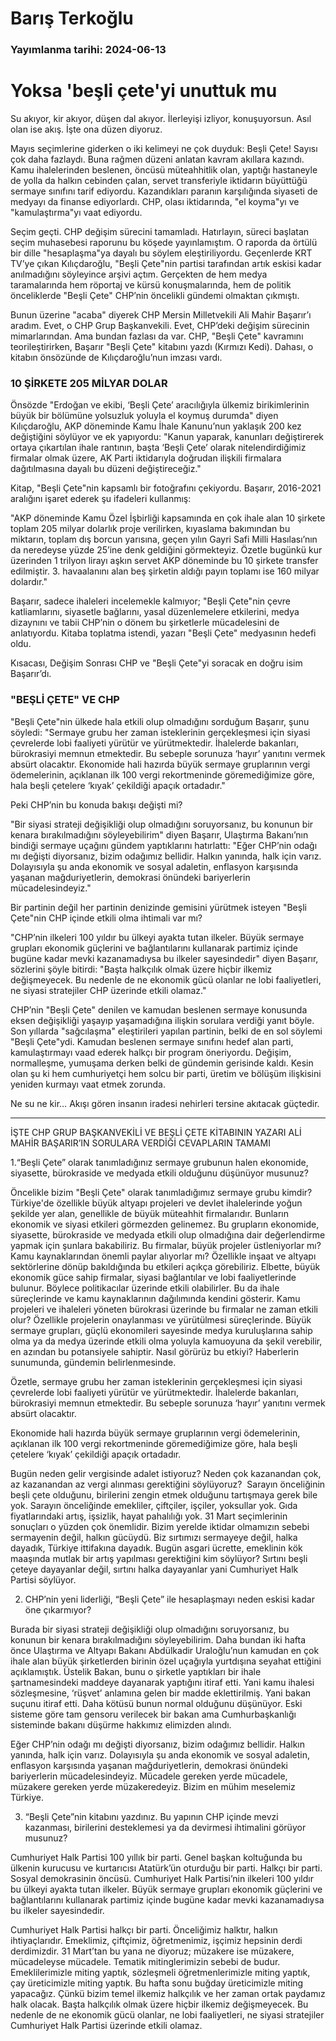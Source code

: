 # Barış Terkoğlu

### Yayımlanma tarihi: 2024-06-13

# Yoksa 'beşli çete'yi unuttuk mu

Su akıyor, kir akıyor, düşen dal akıyor. İlerleyişi izliyor, konuşuyorsun. Asıl olan ise akış. İşte ona düzen diyoruz.

Mayıs seçimlerine giderken o iki kelimeyi ne çok duyduk: Beşli Çete! Sayısı çok daha fazlaydı. Buna rağmen düzeni anlatan kavram akıllara kazındı. Kamu ihalelerinden beslenen, öncüsü müteahhitlik olan, yaptığı hastaneyle de yolla da halkın cebinden çalan, servet transferiyle iktidarın büyüttüğü sermaye sınıfını tarif ediyordu. Kazandıkları paranın karşılığında siyaseti de medyayı da finanse ediyorlardı. CHP, olası iktidarında, "el koyma"yı ve "kamulaştırma"yı vaat ediyordu.

Seçim geçti. CHP değişim sürecini tamamladı. Hatırlayın, süreci başlatan seçim muhasebesi raporunu bu köşede yayınlamıştım. O raporda da örtülü bir dille "hesaplaşma"ya dayalı bu söylem eleştiriliyordu. Geçenlerde KRT TV’ye çıkan Kılıçdaroğlu, "Beşli Çete"nin partisi tarafından artık eskisi kadar anılmadığını söyleyince arşivi açtım. Gerçekten de hem medya taramalarında hem röportaj ve kürsü konuşmalarında, hem de politik önceliklerde "Beşli Çete" CHP’nin öncelikli gündemi olmaktan çıkmıştı.

Bunun üzerine "acaba" diyerek CHP Mersin Milletvekili Ali Mahir Başarır’ı aradım. Evet, o CHP Grup Başkanvekili. Evet, CHP’deki değişim sürecinin mimarlarından. Ama bundan fazlası da var. CHP, "Beşli Çete" kavramını teorileştirirken, Başarır "Beşli Çete" kitabını yazdı (Kırmızı Kedi). Dahası, o kitabın önsözünde de Kılıçdaroğlu’nun imzası vardı.




### 10 ŞİRKETE 205 MİLYAR DOLAR

Önsözde "Erdoğan ve ekibi, ‘Beşli Çete’ aracılığıyla ülkemiz birikimlerinin büyük bir bölümüne yolsuzluk yoluyla el koymuş durumda" diyen Kılıçdaroğlu, AKP döneminde Kamu İhale Kanunu’nun yaklaşık 200 kez değiştiğini söylüyor ve ek yapıyordu: "Kanun yaparak, kanunları değiştirerek ortaya çıkartılan ihale rantının, başta ‘Beşli Çete’ olarak nitelendirdiğimiz firmalar olmak üzere, AK Parti iktidarıyla doğrudan ilişkili firmalara dağıtılmasına dayalı bu düzeni değiştireceğiz."

Kitap, "Beşli Çete"nin kapsamlı bir fotoğrafını çekiyordu. Başarır, 2016-2021 aralığını işaret ederek şu ifadeleri kullanmış:

"AKP döneminde Kamu Özel İşbirliği kapsamında en çok ihale alan 10 şirkete toplam 205 milyar dolarlık proje verilirken, kıyaslama bakımından bu miktarın, toplam dış borcun yarısına, geçen yılın Gayri Safi Milli Hasılası’nın da neredeyse yüzde 25’ine denk geldiğini görmekteyiz. Özetle bugünkü kur üzerinden 1 trilyon lirayı aşkın servet AKP döneminde bu 10 şirkete transfer edilmiştir. 3. havaalanını alan beş şirketin aldığı payın toplamı ise 160 milyar dolardır."

Başarır, sadece ihaleleri incelemekle kalmıyor; "Beşli Çete"nin çevre katliamlarını, siyasetle bağlarını, yasal düzenlemelere etkilerini, medya dizaynını ve tabii CHP’nin o dönem bu şirketlerle mücadelesini de anlatıyordu. Kitaba toplatma istendi, yazarı "Beşli Çete" medyasının hedefi oldu.

Kısacası, Değişim Sonrası CHP ve "Beşli Çete"yi soracak en doğru isim Başarır’dı.


### "BEŞLİ ÇETE" VE CHP

"Beşli Çete"nin ülkede hala etkili olup olmadığını sorduğum Başarır, şunu söyledi: "Sermaye grubu her zaman isteklerinin gerçekleşmesi için siyasi çevrelerde lobi faaliyeti yürütür ve yürütmektedir. İhalelerde bakanları, bürokrasiyi memnun etmektedir. Bu sebeple sorunuza ‘hayır’ yanıtını vermek absürt olacaktır. Ekonomide hali hazırda büyük sermaye gruplarının vergi ödemelerinin, açıklanan ilk 100 vergi rekortmeninde göremediğimize göre, hala beşli çetelere ‘kıyak’ çekildiği apaçık ortadadır."

Peki CHP’nin bu konuda bakışı değişti mi?

"Bir siyasi strateji değişikliği olup olmadığını soruyorsanız, bu konunun bir kenara bırakılmadığını söyleyebilirim" diyen Başarır, Ulaştırma Bakanı’nın bindiği sermaye uçağını gündem yaptıklarını hatırlattı: "Eğer CHP’nin odağı mı değişti diyorsanız, bizim odağımız bellidir. Halkın yanında, halk için varız. Dolayısıyla şu anda ekonomik ve sosyal adaletin, enflasyon karşısında yaşanan mağduriyetlerin, demokrasi önündeki bariyerlerin mücadelesindeyiz."

Bir partinin değil her partinin denizinde gemisini yürütmek isteyen "Beşli Çete"nin CHP içinde etkili olma ihtimali var mı?

"CHP’nin ilkeleri 100 yıldır bu ülkeyi ayakta tutan ilkeler. Büyük sermaye grupları ekonomik güçlerini ve bağlantılarını kullanarak partimiz içinde bugüne kadar mevki kazanamadıysa bu ilkeler sayesindedir" diyen Başarır, sözlerini şöyle bitirdi: "Başta halkçılık olmak üzere hiçbir ilkemiz değişmeyecek. Bu nedenle de ne ekonomik gücü olanlar ne lobi faaliyetleri, ne siyasi stratejiler CHP üzerinde etkili olamaz."

CHP’nin "Beşli Çete" denilen ve kamudan beslenen sermaye konusunda eksen değişikliği yaşayıp yaşamadığına ilişkin sorulara verdiği yanıt böyle. Son yıllarda "sağcılaşma" eleştirileri yapılan partinin, belki de en sol söylemi "Beşli Çete"ydi. Kamudan beslenen sermaye sınıfını hedef alan parti, kamulaştırmayı vaad ederek halkçı bir program öneriyordu. Değişim, normalleşme, yumuşama derken belki de gündemin gerisinde kaldı. Kesin olan şu ki hem cumhuriyetçi hem solcu bir parti, üretim ve bölüşüm ilişkisini yeniden kurmayı vaat etmek zorunda.

Ne su ne kir… Akışı gören insanın iradesi nehirleri tersine akıtacak güçtedir.

***

İŞTE CHP GRUP BAŞKANVEKİLİ VE BEŞLİ ÇETE KİTABININ YAZARI ALİ MAHİR BAŞARIR’IN SORULARA VERDİĞİ CEVAPLARIN TAMAMI

1.“Beşli Çete” olarak tanımladığınız sermaye grubunun halen ekonomide, siyasette, bürokraside ve medyada etkili olduğunu düşünüyor musunuz?

Öncelikle bizim "Beşli Çete" olarak tanımladığımız sermaye grubu kimdir? Türkiye'de özellikle büyük altyapı projeleri ve devlet ihalelerinde yoğun şekilde yer alan, genellikle de büyük müteahhit firmalarıdır. Bunların ekonomik ve siyasi etkileri görmezden gelinemez. Bu grupların ekonomide, siyasette, bürokraside ve medyada etkili olup olmadığına dair değerlendirme yapmak için şunlara bakabiliriz. Bu firmalar, büyük projeler üstleniyorlar mı? Kamu kaynaklarından önemli paylar alıyorlar mı? Özellikle inşaat ve altyapı sektörlerine dönüp bakıldığında bu etkileri açıkça görebiliriz. Elbette, büyük ekonomik güce sahip firmalar, siyasi bağlantılar ve lobi faaliyetlerinde bulunur. Böylece politikacılar üzerinde etkili olabilirler. Bu da ihale süreçlerinde ve kamu kaynaklarının dağılımında kendini gösterir. Kamu projeleri ve ihaleleri yöneten bürokrasi üzerinde bu firmalar ne zaman etkili olur? Özellikle projelerin onaylanması ve yürütülmesi süreçlerinde. Büyük sermaye grupları, güçlü ekonomileri sayesinde medya kuruluşlarına sahip olma ya da medya üzerinde etkili olma yoluyla kamuoyuna da şekil verebilir, en azından bu potansiyele sahiptir. Nasıl görürüz bu etkiyi? Haberlerin sunumunda, gündemin belirlenmesinde.

Özetle, sermaye grubu her zaman isteklerinin gerçekleşmesi için siyasi çevrelerde lobi faaliyeti yürütür ve yürütmektedir. İhalelerde bakanları, bürokrasiyi memnun etmektedir. Bu sebeple sorunuza ‘hayır’ yanıtını vermek absürt olacaktır.

Ekonomide hali hazırda büyük sermaye gruplarının vergi ödemelerinin, açıklanan ilk 100 vergi rekortmeninde göremediğimize göre, hala beşli çetelere ‘kıyak’ çekildiği apaçık ortadadır.

Bugün neden gelir vergisinde adalet istiyoruz? Neden çok kazanandan çok, az kazanandan az vergi alınması gerektiğini söylüyoruz?  Sarayın önceliğinin beşli çete olduğunu, birilerini zengin etmek olduğunu tartışmaya gerek bile yok. Sarayın önceliğinde emekliler, çiftçiler, işçiler, yoksullar yok. Gıda fiyatlarındaki artış, işsizlik, hayat pahalılığı yok. 31 Mart seçimlerinin sonuçları o yüzden çok önemlidir. Bizim yerelde iktidar olmamızın sebebi sermayenin değil, halkın gücüydü. Biz sırtımızı sermayeye değil, halka dayadık, Türkiye ittifakına dayadık. Bugün asgari ücrette, emeklinin kök maaşında mutlak bir artış yapılması gerektiğini kim söylüyor? Sırtını beşli çeteye dayayanlar değil, sırtını halka dayayanlar yani Cumhuriyet Halk Partisi söylüyor.

2. CHP’nin yeni liderliği, “Beşli Çete” ile hesaplaşmayı neden eskisi kadar öne çıkarmıyor?

Burada bir siyasi strateji değişikliği olup olmadığını soruyorsanız, bu konunun bir kenara bırakılmadığını söyleyebilirim. Daha bundan iki hafta önce Ulaştırma ve Altyapı Bakanı Abdülkadir Uraloğlu’nun kamudan en çok ihale alan büyük şirketlerden birinin özel uçağıyla yurtdışına seyahat ettiğini açıklamıştık. Üstelik Bakan, bunu o şirketle yaptıkları bir ihale şartnamesindeki maddeye dayanarak yaptığını itiraf etti. Yani kamu ihalesi sözleşmesine, ‘rüşvet’ anlamına gelen bir madde eklettirilmiş. Yani bakan suçunu itiraf etti. Daha kötüsü bunun normal olduğunu düşünüyor. Eski sisteme göre tam gensoru verilecek bir bakan ama Cumhurbaşkanlığı sisteminde bakanı düşürme hakkımız elimizden alındı.

Eğer CHP’nin odağı mı değişti diyorsanız, bizim odağımız bellidir. Halkın yanında, halk için varız. Dolayısıyla şu anda ekonomik ve sosyal adaletin, enflasyon karşısında yaşanan mağduriyetlerin, demokrasi önündeki bariyerlerin mücadelesindeyiz. Mücadele gereken yerde mücadele, müzakere gereken yerde müzakeredeyiz. Bizim en mühim meselemiz Türkiye.

3. “Beşli Çete”nin kitabını yazdınız. Bu yapının CHP içinde mevzi kazanması, birilerini desteklemesi ya da devirmesi ihtimalini görüyor musunuz?

Cumhuriyet Halk Partisi 100 yıllık bir parti. Genel başkan koltuğunda bu ülkenin kurucusu ve kurtarıcısı Atatürk’ün oturduğu bir parti. Halkçı bir parti. Sosyal demokrasinin öncüsü. Cumhuriyet Halk Partisi’nin ilkeleri 100 yıldır bu ülkeyi ayakta tutan ilkeler. Büyük sermaye grupları ekonomik güçlerini ve bağlantılarını kullanarak partimiz içinde bugüne kadar mevki kazanamadıysa bu ilkeler sayesindedir.

Cumhuriyet Halk Partisi halkçı bir parti. Önceliğimiz halktır, halkın ihtiyaçlarıdır. Emeklimiz, çiftçimiz, öğretmenimiz, işçimiz hepsinin derdi derdimizdir. 31 Mart’tan bu yana ne diyoruz; müzakere ise müzakere, mücadeleyse mücadele. Tematik mitinglerimizin sebebi de budur. Emeklilerimizle miting yaptık, sözleşmeli öğretmenlerimizle miting yaptık, çay üreticimizle miting yaptık. Bu hafta sonu buğday üreticimizle miting yapacağız. Çünkü bizim temel ilkemiz halkçılık ve her zaman ortak paydamız halk olacak. Başta halkçılık olmak üzere hiçbir ilkemiz değişmeyecek. Bu nedenle de ne ekonomik gücü olanlar, ne lobi faaliyetleri, ne siyasi stratejiler Cumhuriyet Halk Partisi üzerinde etkili olamaz.

